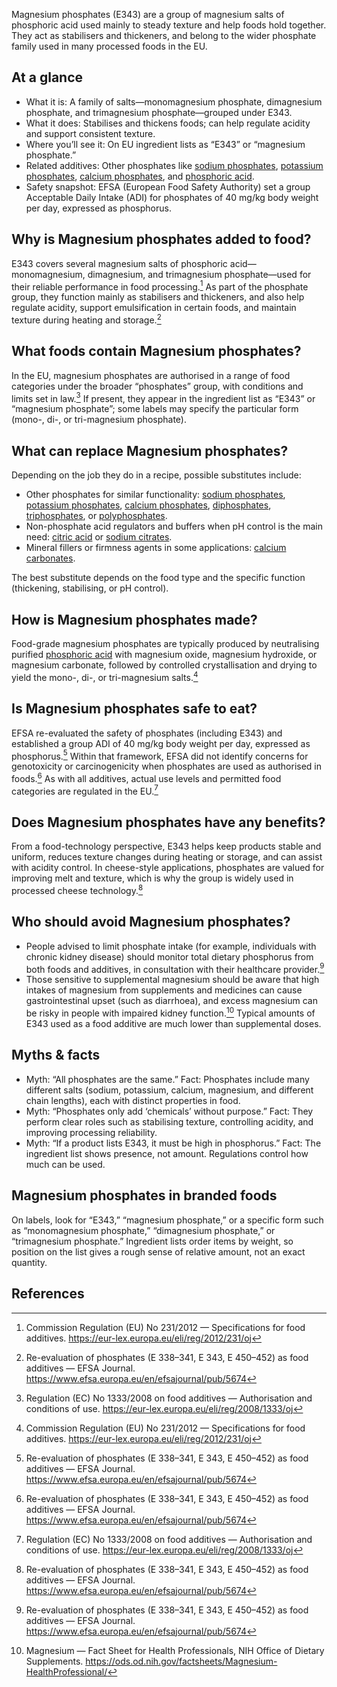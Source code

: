 Magnesium phosphates (E343) are a group of magnesium salts of phosphoric acid used mainly to steady texture and help foods hold together. They act as stabilisers and thickeners, and belong to the wider phosphate family used in many processed foods in the EU. 

<!--more-->

## At a glance
- What it is: A family of salts—monomagnesium phosphate, dimagnesium phosphate, and trimagnesium phosphate—grouped under E343.
- What it does: Stabilises and thickens foods; can help regulate acidity and support consistent texture.
- Where you’ll see it: On EU ingredient lists as “E343” or “magnesium phosphate.”
- Related additives: Other phosphates like [sodium phosphates](/e339-sodium-phosphates), [potassium phosphates](/e340-potassium-phosphates), [calcium phosphates](/e341-calcium-phosphates), and [phosphoric acid](/e338-phosphoric-acid).
- Safety snapshot: EFSA (European Food Safety Authority) set a group Acceptable Daily Intake (ADI) for phosphates of 40 mg/kg body weight per day, expressed as phosphorus.

## Why is Magnesium phosphates added to food?
E343 covers several magnesium salts of phosphoric acid—monomagnesium, dimagnesium, and trimagnesium phosphate—used for their reliable performance in food processing.[^1] As part of the phosphate group, they function mainly as stabilisers and thickeners, and also help regulate acidity, support emulsification in certain foods, and maintain texture during heating and storage.[^2]

## What foods contain Magnesium phosphates?
In the EU, magnesium phosphates are authorised in a range of food categories under the broader “phosphates” group, with conditions and limits set in law.[^3] If present, they appear in the ingredient list as “E343” or “magnesium phosphate”; some labels may specify the particular form (mono-, di-, or tri-magnesium phosphate).

## What can replace Magnesium phosphates?
Depending on the job they do in a recipe, possible substitutes include:
- Other phosphates for similar functionality: [sodium phosphates](/e339-sodium-phosphates), [potassium phosphates](/e340-potassium-phosphates), [calcium phosphates](/e341-calcium-phosphates), [diphosphates](/e450-diphosphates), [triphosphates](/e451-triphosphates), or [polyphosphates](/e452-polyphosphates).
- Non-phosphate acid regulators and buffers when pH control is the main need: [citric acid](/e330-citric-acid) or [sodium citrates](/e331-sodium-citrates).
- Mineral fillers or firmness agents in some applications: [calcium carbonates](/e170-calcium-carbonates).

The best substitute depends on the food type and the specific function (thickening, stabilising, or pH control).

## How is Magnesium phosphates made?
Food-grade magnesium phosphates are typically produced by neutralising purified [phosphoric acid](/e338-phosphoric-acid) with magnesium oxide, magnesium hydroxide, or magnesium carbonate, followed by controlled crystallisation and drying to yield the mono-, di-, or tri-magnesium salts.[^1]

## Is Magnesium phosphates safe to eat?
EFSA re-evaluated the safety of phosphates (including E343) and established a group ADI of 40 mg/kg body weight per day, expressed as phosphorus.[^2] Within that framework, EFSA did not identify concerns for genotoxicity or carcinogenicity when phosphates are used as authorised in foods.[^2] As with all additives, actual use levels and permitted food categories are regulated in the EU.[^3]

## Does Magnesium phosphates have any benefits?
From a food-technology perspective, E343 helps keep products stable and uniform, reduces texture changes during heating or storage, and can assist with acidity control. In cheese-style applications, phosphates are valued for improving melt and texture, which is why the group is widely used in processed cheese technology.[^2]

## Who should avoid Magnesium phosphates?
- People advised to limit phosphate intake (for example, individuals with chronic kidney disease) should monitor total dietary phosphorus from both foods and additives, in consultation with their healthcare provider.[^2]
- Those sensitive to supplemental magnesium should be aware that high intakes of magnesium from supplements and medicines can cause gastrointestinal upset (such as diarrhoea), and excess magnesium can be risky in people with impaired kidney function.[^4] Typical amounts of E343 used as a food additive are much lower than supplemental doses.

## Myths & facts
- Myth: “All phosphates are the same.” Fact: Phosphates include many different salts (sodium, potassium, calcium, magnesium, and different chain lengths), each with distinct properties in food.
- Myth: “Phosphates only add ‘chemicals’ without purpose.” Fact: They perform clear roles such as stabilising texture, controlling acidity, and improving processing reliability.
- Myth: “If a product lists E343, it must be high in phosphorus.” Fact: The ingredient list shows presence, not amount. Regulations control how much can be used.

## Magnesium phosphates in branded foods
On labels, look for “E343,” “magnesium phosphate,” or a specific form such as “monomagnesium phosphate,” “dimagnesium phosphate,” or “trimagnesium phosphate.” Ingredient lists order items by weight, so position on the list gives a rough sense of relative amount, not an exact quantity.

## References
[^1]: Commission Regulation (EU) No 231/2012 — Specifications for food additives. https://eur-lex.europa.eu/eli/reg/2012/231/oj
[^2]: Re-evaluation of phosphates (E 338–341, E 343, E 450–452) as food additives — EFSA Journal. https://www.efsa.europa.eu/en/efsajournal/pub/5674
[^3]: Regulation (EC) No 1333/2008 on food additives — Authorisation and conditions of use. https://eur-lex.europa.eu/eli/reg/2008/1333/oj
[^4]: Magnesium — Fact Sheet for Health Professionals, NIH Office of Dietary Supplements. https://ods.od.nih.gov/factsheets/Magnesium-HealthProfessional/
